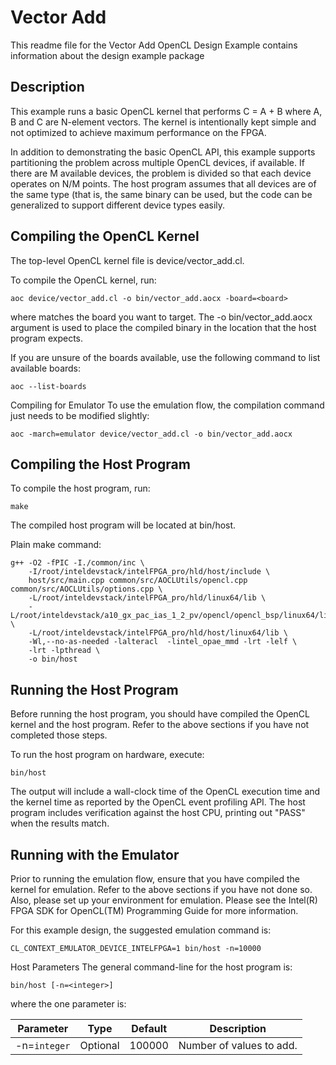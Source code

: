 # Vector Add
This readme file for the Vector Add OpenCL Design Example contains information about the design example package


## Description
This example runs a basic OpenCL kernel that performs C = A + B where A, B and C are N-element vectors. The kernel is intentionally kept simple and not optimized to achieve maximum performance on the FPGA.

In addition to demonstrating the basic OpenCL API, this example supports partitioning the problem across multiple OpenCL devices, if available. If there are M available devices, the problem is divided so that each device operates on N/M points. The host program assumes that all devices are of the same type (that is, the same binary can be used, but the code can be generalized to support different device types easily.

## Compiling the OpenCL Kernel
The top-level OpenCL kernel file is device/vector_add.cl.

To compile the OpenCL kernel, run:
```
aoc device/vector_add.cl -o bin/vector_add.aocx -board=<board>
```
where <board> matches the board you want to target. The -o bin/vector_add.aocx argument is used to place the compiled binary in the location that the host program expects.

If you are unsure of the boards available, use the following command to list available boards:
```
aoc --list-boards
```

Compiling for Emulator
To use the emulation flow, the compilation command just needs to be modified slightly:
```
aoc -march=emulator device/vector_add.cl -o bin/vector_add.aocx
```

## Compiling the Host Program
To compile the host program, run:
```
make
```

The compiled host program will be located at bin/host.

Plain make command:
```
g++ -O2 -fPIC -I./common/inc \
    -I/root/inteldevstack/intelFPGA_pro/hld/host/include \
    host/src/main.cpp common/src/AOCLUtils/opencl.cpp common/src/AOCLUtils/options.cpp \
    -L/root/inteldevstack/intelFPGA_pro/hld/linux64/lib \
    -L/root/inteldevstack/a10_gx_pac_ias_1_2_pv/opencl/opencl_bsp/linux64/lib \
    -L/root/inteldevstack/intelFPGA_pro/hld/host/linux64/lib \
    -Wl,--no-as-needed -lalteracl  -lintel_opae_mmd -lrt -lelf \
    -lrt -lpthread \
	-o bin/host
```

## Running the Host Program
Before running the host program, you should have compiled the OpenCL kernel and the host program. Refer to the above sections if you have not completed those steps.

To run the host program on hardware, execute:
```
bin/host
```

The output will include a wall-clock time of the OpenCL execution time and the kernel time as reported by the OpenCL event profiling API. The host program includes verification against the host CPU, printing out "PASS" when the results match.

## Running with the Emulator
Prior to running the emulation flow, ensure that you have compiled the kernel for emulation. Refer to the above sections if you have not done so. Also, please set up your environment for emulation. Please see the Intel(R) FPGA SDK for OpenCL(TM) Programming Guide for more information.

For this example design, the suggested emulation command is:
```
CL_CONTEXT_EMULATOR_DEVICE_INTELFPGA=1 bin/host -n=10000
```

Host Parameters
The general command-line for the host program is:
```
bin/host [-n=<integer>]
```

where the one parameter is:

Parameter|Type|Default|Description
|---|---|---|---|
-n=`integer`|Optional|100000|Number of values to add.